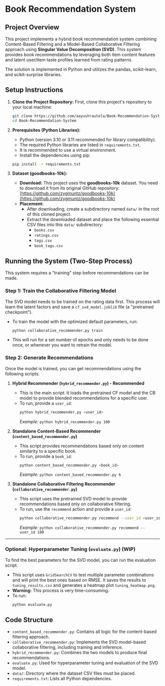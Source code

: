 # Book Recommendation System

## Project Overview

This project implements a hybrid book recommendation system combining Content-Based Filtering and a Model-Based Collaborative Filtering approach using **Singular Value Decomposition (SVD)**. This system provides book recommendations by leveraging both item content features and latent user/item taste profiles learned from rating patterns.

The solution is implemented in Python and utilizes the pandas, scikit-learn, and scikit-surprise libraries.

## Setup Instructions

1.  **Clone the Project Repository:**
    First, clone this project's repository to your local machine:
    ```bash
    git clone https://github.com/aayushrautela/Book-Recommendation-System.git
    cd Book-Recommendation-System
    ```

2.  **Prerequisites (Python Libraries):**
    * Python (version 3.10 or 3.11 recommended for library compatibility).
    * The required Python libraries are listed in `requirements.txt`.
    * It is recommended to use a virtual environment.
    * Install the dependencies using pip:
    ```bash
    pip install -r requirements.txt
    ```

3.  **Dataset (goodbooks-10k):**
    * **Download:** This project uses the **goodbooks-10k** dataset. You need to download it from its original GitHub repository:
        [https://github.com/zygmuntz/goodbooks-10k](https://github.com/zygmuntz/goodbooks-10k)
    * **Placement:**
        * After downloading, create a subdirectory named `data/` in the root of this cloned project.
        * Extract the downloaded dataset and place the following essential CSV files into this `data/` subdirectory:
            * `books.csv`
            * `ratings.csv`
            * `tags.csv`
            * `book_tags.csv`

## Running the System (Two-Step Process)

This system requires a "training" step before recommendations can be made.

### Step 1: Train the Collaborative Filtering Model

The SVD model needs to be trained on the rating data first. This process will learn the latent factors and save a `cf_svd_model.joblib` file (a "pretrained checkpoint").

* To train the model with the optimized default parameters, run:
    ```bash
    python collaborative_recommender.py train
    ```
* This will run for a set number of epochs and only needs to be done once, or whenever you want to retrain the model.

### Step 2: Generate Recommendations

Once the model is trained, you can get recommendations using the following scripts.

1.  **Hybrid Recommender (`hybrid_recommender.py`) - Recommended**
    * This is the main script. It loads the pretrained CF model and the CB model to provide blended recommendations for a specific user.
    * To run, provide a `user_id`:
        ```bash
        python hybrid_recommender.py <user_id>
        ```
        *Example:* `python hybrid_recommender.py 100`

2.  **Standalone Content-Based Recommender (`content_based_recommender.py`)**
    * This script provides recommendations based only on content similarity to a specific book.
    * To run, provide a `book_id`:
        ```bash
        python content_based_recommender.py <book_id>
        ```
        *Example:* `python content_based_recommender.py 6`

3.  **Standalone Collaborative Filtering Recommender (`collaborative_recommender.py`)**
    * This script uses the pretrained SVD model to provide recommendations based only on collaborative filtering.
    * To run, use the `recommend` action and provide a `user_id`:
        ```bash
        python collaborative_recommender.py recommend --user_id <user_id>
        ```
        *Example:* `python collaborative_recommender.py recommend --user_id 100`

---
### Optional: Hyperparameter Tuning (`evaluate.py`) (WIP)

To find the best parameters for the SVD model, you can run the evaluation script.

* This script uses `GridSearchCV` to test multiple parameter combinations and will print the best ones based on RMSE. It saves the results to `tuning_results.csv` and generates a heatmap plot `tuning_heatmap.png`.
* **Warning:** This process is very time-consuming.
* To run:
    ```bash
    python evaluate.py
    ```

## Code Structure

* `content_based_recommender.py`: Contains all logic for the content-based filtering approach.
* `collaborative_recommender.py`: Implements the SVD model-based collaborative filtering, including training and inference.
* `hybrid_recommender.py`: Combines the two models to produce final recommendations.
* `evaluate.py`: Used for hyperparameter tuning and evaluation of the SVD model.
* `data/`: Directory where the dataset CSV files must be placed.
* `requirements.txt`: Lists all Python dependencies.
